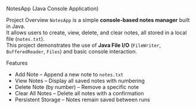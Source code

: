  NotesApp (Java Console Application)

Project Overview
`NotesApp` is a simple **console-based notes manager** built in Java.  
It allows users to create, view, delete, and clear notes, all stored in a local file (`notes.txt`).  
This project demonstrates the use of **Java File I/O** (`FileWriter`, `BufferedReader`, `Files`) and basic console interaction.

 Features
- Add Note – Append a new note to `notes.txt`
- View Notes – Display all saved notes with numbering
- Delete Note (by number) – Remove a specific note
- Clear All Notes – Delete all notes with a confirmation
- Persistent Storage – Notes remain saved between runs
